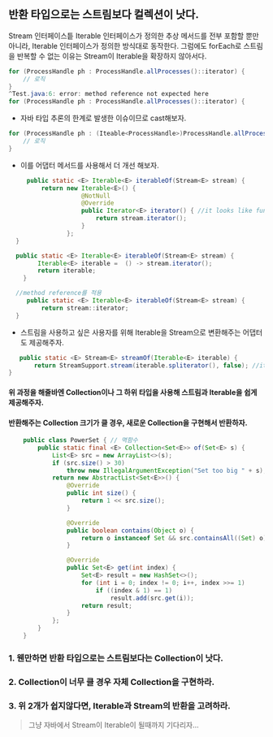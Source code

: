 ## 반환 타입으로는 스트림보다 컬렉션이 낫다.
Stream 인터페이스틑 Iterable 인터페이스가 정의한 추상 메서드를 전부 포함할 뿐만 아니라, Iterable 인터페이스가 정의한 방식대로 동작한다. 그럼에도 forEach로 스트림을 반복할 수 없는 이유는 Stream이 Iterable을 확장하지 않아서다.

```java
for (ProcessHandle ph : ProcessHandle.allProcesses()::iterator) { 
    // 로직
}
^Test.java:6: error: method reference not expected here
for (ProcessHandle ph : ProcessHandle.allProcesses()::iterator) {
```
 - 자바 타입 추론의 한계로 발생한 이슈이므로 cast해보자.
```java
for (ProcessHandle ph : (Iteable<ProcessHandle>)ProcessHandle.allProcesses()::iterator) { 
    // 로직
}
```
 - 이를 어댑터 메서드를 사용해서 더 개선 해보자.
 
```java
     public static <E> Iterable<E> iterableOf(Stream<E> stream) {
         return new Iterable<E>() { 
         			@NotNull
         			@Override
         			public Iterator<E> iterator() { //it looks like functional interface like Supplier<Iterator<E>>
         				return stream.iterator();
         			}
         		};
  }
```
```java
  public static <E> Iterable<E> iterableOf(Stream<E> stream) {
  		Iterable<E> iterable =  () -> stream.iterator(); 
  		return iterable;
  	}
```
```java
  //method reference를 적용
     public static <E> Iterable<E> iterableOf(Stream<E> stream) {
         return stream::iterator;
  }
```
 - 스트림을 사용하고 싶은 사용자를 위해 Iterable을 Stream으로 변환해주는 어댑터도 제공해주자.
```java
   public static <E> Stream<E> streamOf(Iterable<E> iterable) {
       return StreamSupport.stream(iterable.spliterator(), false); //it is not parallel
}
```

#### 위 과정을 해줄바엔 Collection이나 그 하위 타입을 사용해 스트림과 Iterable을 쉽게 제공해주자.

#### 반환해주는 Collection 크기가 클 경우, 새로운 Collection을 구현해서 반환하자.
```java
	public class PowerSet { // 멱함수
		public static final <E> Collection<Set<E>> of(Set<E> s) {
			List<E> src = new ArrayList<>(s);
			if (src.size() > 30)
				throw new IllegalArgumentException("Set too big " + s);
			return new AbstractList<Set<E>>() {
				@Override
				public int size() {
					return 1 << src.size();
				}

				@Override
				public boolean contains(Object o) {
					return o instanceof Set && src.containsAll((Set) o);
				}

				@Override
				public Set<E> get(int index) {
					Set<E> result = new HashSet<>();
					for (int i = 0; index != 0; i++, index >>= 1)
						if ((index & 1) == 1)
							result.add(src.get(i));
					return result;
				}
			};
		}
	}
```
### 1. 웬만하면 반환 타입으로는 스트림보다는 Collection이 낫다.
### 2. Collection이 너무 클 경우 자체 Collection을 구현하라.
### 3. 위 2개가 쉽지않다면, Iterable과 Stream의 반환을 고려하라.
> 그냥 자바에서 Stream이 Iterable이 될때까지 기다리자...